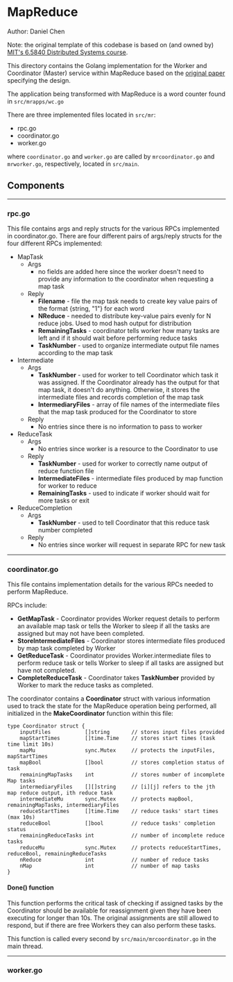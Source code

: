 # MapReduce
Author: Daniel Chen

Note: the original template of this codebase is based on (and owned by) [MIT's 6.5840 Distributed Systems course](https://pdos.csail.mit.edu/6.824/). 

This directory contains the Golang implementation for the Worker and Coordinator (Master) service within MapReduce based on the [original paper](http://static.googleusercontent.com/media/research.google.com/en//archive/mapreduce-osdi04.pdf) specifying the design.

The application being transformed with MapReduce is a word counter found in ```src/mrapps/wc.go```

There are three implemented files located in ```src/mr```:
* rpc.go
* coordinator.go
* worker.go

where ```coordinator.go``` and ```worker.go``` are called by ```mrcoordinator.go``` and ```mrworker.go```, respectively, located in ```src/main```.

## Components
---
### **rpc.go**
This file contains args and reply structs for the various RPCs implemented in coordinator.go. There are four different pairs of args/reply structs for the four different RPCs implemented: 
* MapTask
  * Args
    * no fields are added here since the worker doesn't need to provide any information to the coordinator when requesting a map task
  * Reply
    * **Filename** - file the map task needs to create key value pairs of the format {string, "1"} for each word
    * **NReduce** - needed to distribute key-value pairs evenly for N reduce jobs. Used to mod hash output for distribution
    * **RemainingTasks** - coordinator tells worker how many tasks are left and if it should wait before performing reduce tasks
    * **TaskNumber** - used to organize intermediate output file names according to the map task
* Intermediate
  * Args
    * **TaskNumber** - used for worker to tell Coordinator which task it was assigned. If the Coordinator already has the output for that map task, it doesn't do anything. Otherwise, it stores the intermediate files and records completion of the map task
    * **IntermediaryFiles** - array of file names of the intermediate files that the map task produced for the Coordinator to store
  * Reply
    * No entries since there is no information to pass to worker
* ReduceTask
  * Args
    * No entries since worker is a resource to the Coordinator to use
  * Reply
    * **TaskNumber** - used for worker to correctly name output of reduce function file
    * **IntermediateFiles** - intermediate files produced by map function for worker to reduce
    * **RemainingTasks** - used to indicate if worker should wait for more tasks or exit
* ReduceCompletion
  * Args
    * **TaskNumber** - used to tell Coordinator that this reduce task number completed
  * Reply
    * No entries since worker will request in separate RPC for new task

---
### **coordinator.go**
This file contains implementation details for the various RPCs needed to perform MapReduce. 

RPCs include: 

* **GetMapTask** - Coordinator provides Worker request details to perform an available map task or tells the Worker to sleep if all the tasks are assigned but may not have been completed.
* **StoreIntermediateFiles** - Coordinator stores intermediate files produced by map task completed by Worker
* **GetReduceTask** - Coordinator provides Worker.intermediate files to perform reduce task or tells Worker to sleep if all tasks are assigned but have not completed.
* **CompleteReduceTask** - Coordinator takes **TaskNumber** provided by Worker to mark the reduce tasks as completed.

The coordinator contains a **Coordinator** struct with various information used to track the state for the MapReduce operation being performed, all initialized in the **MakeCoordinator** function within this file:

```golang
type Coordinator struct {
	inputFiles           []string       // stores input files provided
	mapStartTimes        []time.Time    // stores start times (task time limit 10s)
	mapMu                sync.Mutex     // protects the inputFiles, mapStartTimes
	mapBool              []bool         // stores completion status of task
	remainingMapTasks    int            // stores number of incomplete Map tasks
	intermediaryFiles    [][]string     // [i][j] refers to the jth map reduce output, ith reduce task
	intermediateMu       sync.Mutex     // protects mapBool, remainingMapTasks, intermediaryFiles
	reduceStartTimes     []time.Time    // reduce tasks' start times (max 10s)
	reduceBool           []bool         // reduce tasks' completion status
	remainingReduceTasks int            // number of incomplete reduce tasks
	reduceMu             sync.Mutex     // protects reduceStartTimes, reduceBool, remainingReduceTasks
	nReduce              int            // number of reduce tasks
	nMap                 int            // number of map tasks
}
```

#### **Done()** function
This function performs the critical task of checking if assigned tasks by the Coordinator should be available for reassignment given they have been executing for longer than 10s. The original assignments are still allowed to respond, but if there are free Workers they can also perform these tasks. 

This function is called every second by ```src/main/mrcoordinator.go``` in the main thread. 

---
### worker.go